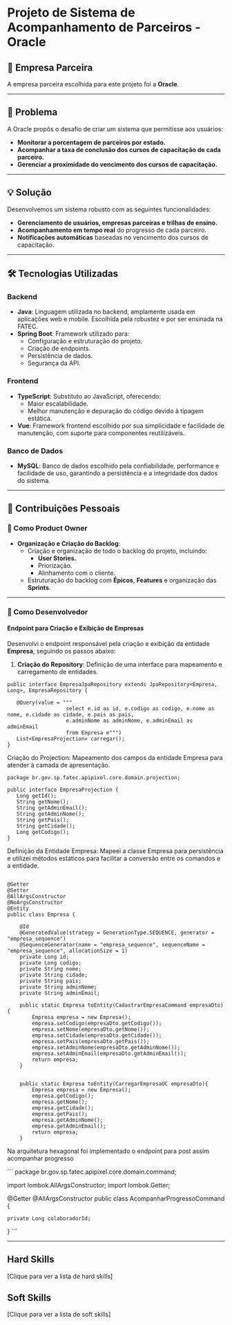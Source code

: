 # Projeto de Sistema de Acompanhamento de Parceiros - Oracle

## 🏢 Empresa Parceira
A empresa parceira escolhida para este projeto foi a **Oracle**.

---

## 📌 Problema
A Oracle propôs o desafio de criar um sistema que permitisse aos usuários:
- **Monitorar a porcentagem de parceiros por estado.**
- **Acompanhar a taxa de conclusão dos cursos de capacitação de cada parceiro.**
- **Gerenciar a proximidade do vencimento dos cursos de capacitação.**

---

## 💡 Solução
Desenvolvemos um sistema robusto com as seguintes funcionalidades:
- **Gerenciamento de usuários, empresas parceiras e trilhas de ensino.**
- **Acompanhamento em tempo real** do progresso de cada parceiro.
- **Notificações automáticas** baseadas no vencimento dos cursos de capacitação.

---

## 🛠 Tecnologias Utilizadas

### Backend
- **Java**: Linguagem utilizada no backend, amplamente usada em aplicações web e mobile. Escolhida pela robustez e por ser ensinada na FATEC.
- **Spring Boot**: Framework utilizado para:
  - Configuração e estruturação do projeto.
  - Criação de endpoints.
  - Persistência de dados.
  - Segurança da API.

### Frontend
- **TypeScript**: Substituto ao JavaScript, oferecendo:
  - Maior escalabilidade.
  - Melhor manutenção e depuração do código devido à tipagem estática.
- **Vue**: Framework frontend escolhido por sua simplicidade e facilidade de manutenção, com suporte para componentes reutilizáveis.

### Banco de Dados
- **MySQL**: Banco de dados escolhido pela confiabilidade, performance e facilidade de uso, garantindo a persistência e a integridade dos dados do sistema.

---

## 👤 Contribuições Pessoais

### 🔹 Como Product Owner
- **Organização e Criação do Backlog**:
  - Criação e organização de todo o backlog do projeto, incluindo:
    - **User Stories.**
    - Priorização.
    - Alinhamento com o cliente.
  - Estruturação do backlog com **Épicos**, **Features** e organização das **Sprints**.

---

### 🔹 Como Desenvolvedor

#### Endpoint para Criação e Exibição de Empresas
Desenvolvi o endpoint responsável pela criação e exibição da entidade **Empresa**, seguindo os passos abaixo:

1. **Criação do Repository**: 
   Definição de uma interface para mapeamento e carregamento de entidades.


 ```
public interface EmpresaJpaRepository extends JpaRepository<Empresa, Long>, EmpresaRepository {

    @Query(value = """
                    select e.id as id, e.codigo as codigo, e.nome as nome, e.cidade as cidade, e.pais as pais, 
                    e.adminNome as adminNome, e.adminEmail as adminEmail 
                    from Empresa e""")
    List<EmpresaProjection> carregar();
}
 ```


Criação do Projection: Mapeamento dos campos da entidade Empresa para atender à camada de apresentação.


 ```
package br.gov.sp.fatec.apipixel.core.domain.projection;

public interface EmpresaProjection {
    Long getId();
    String getNome();
    String getAdminEmail();
    String getAdminNome();
    String getPais();
    String getCidade();
    Long getCodigo();
}
 ```

Definição da Entidade Empresa: Mapeei a classe Empresa para persistência e utilizei métodos estáticos para facilitar a conversão entre os comandos e a entidade.

```

@Getter
@Setter
@AllArgsConstructor
@NoArgsConstructor
@Entity
public class Empresa {

    @Id
    @GeneratedValue(strategy = GenerationType.SEQUENCE, generator = "empresa_sequence")
    @SequenceGenerator(name = "empresa_sequence", sequenceName = "empresa_sequence", allocationSize = 1)
    private Long id;
    private Long codigo;
    private String nome;
    private String cidade;
    private String pais;
    private String adminNome;
    private String adminEmail;

    public static Empresa toEntity(CadastrarEmpresaCommand empresaDto){
        Empresa empresa = new Empresa();
        empresa.setCodigo(empresaDto.getCodigo());
        empresa.setNome(empresaDto.getNome());
        empresa.setCidade(empresaDto.getCidade());
        empresa.setPais(empresaDto.getPais());
        empresa.setAdminNome(empresaDto.getAdminNome());
        empresa.setAdminEmail(empresaDto.getAdminEmail());
        return empresa;
    }


    public static Empresa toEntity(CarregarEmpresaUC empresaDto){
        Empresa empresa = new Empresa();
        empresa.getCodigo();
        empresa.getNome();
        empresa.getCidade();
        empresa.getPais();
        empresa.getAdminNome();
        empresa.getAdminEmail();
        return empresa;
    }
 ```



Na arquitetura hexagonal foi implementado o endpoint  para post assim acompanhar progresso


´´´
package br.gov.sp.fatec.apipixel.core.domain.command;

import lombok.AllArgsConstructor;
import lombok.Getter;

@Getter
@AllArgsConstructor
public class AcompanharProgressoCommand {

    private Long colaboradorId;
}
´´´





---

## Hard Skills
[Clique para ver a lista de hard skills]

## Soft Skills
[Clique para ver a lista de soft skills]
